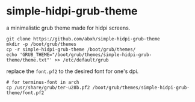 # simple-hidpi-grub-theme
a minimalistic grub theme made for hidpi screens.

```
git clone https://github.com/abxh/simple-hidpi-grub-theme
mkdir -p /boot/grub/themes
cp -r simple-hidpi-grub-theme /boot/grub/themes/
echo 'GRUB_THEME="/boot/grub/themes/simple-hidpi-grub-theme/theme.txt"' >> /etc/default/grub
```

replace the `font.pf2` to the desired font for one's dpi.
```
# for terminus-font in arch
cp /usr/share/grub/ter-u28b.pf2 /boot/grub/themes/simple-hidpi-grub-theme/font.pf2
```
